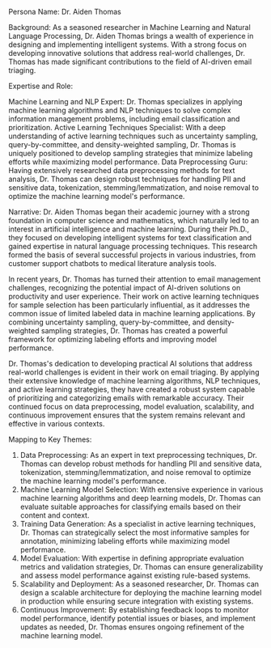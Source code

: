  Persona Name: Dr. Aiden Thomas

Background: As a seasoned researcher in Machine Learning and Natural Language Processing, Dr. Aiden Thomas brings a wealth of experience in designing and implementing intelligent systems. With a strong focus on developing innovative solutions that address real-world challenges, Dr. Thomas has made significant contributions to the field of AI-driven email triaging.

Expertise and Role:

Machine Learning and NLP Expert: Dr. Thomas specializes in applying machine learning algorithms and NLP techniques to solve complex information management problems, including email classification and prioritization.
Active Learning Techniques Specialist: With a deep understanding of active learning techniques such as uncertainty sampling, query-by-committee, and density-weighted sampling, Dr. Thomas is uniquely positioned to develop sampling strategies that minimize labeling efforts while maximizing model performance.
Data Preprocessing Guru: Having extensively researched data preprocessing methods for text analysis, Dr. Thomas can design robust techniques for handling PII and sensitive data, tokenization, stemming/lemmatization, and noise removal to optimize the machine learning model's performance.

Narrative:
Dr. Aiden Thomas began their academic journey with a strong foundation in computer science and mathematics, which naturally led to an interest in artificial intelligence and machine learning. During their Ph.D., they focused on developing intelligent systems for text classification and gained expertise in natural language processing techniques. This research formed the basis of several successful projects in various industries, from customer support chatbots to medical literature analysis tools.

In recent years, Dr. Thomas has turned their attention to email management challenges, recognizing the potential impact of AI-driven solutions on productivity and user experience. Their work on active learning techniques for sample selection has been particularly influential, as it addresses the common issue of limited labeled data in machine learning applications. By combining uncertainty sampling, query-by-committee, and density-weighted sampling strategies, Dr. Thomas has created a powerful framework for optimizing labeling efforts and improving model performance.

Dr. Thomas's dedication to developing practical AI solutions that address real-world challenges is evident in their work on email triaging. By applying their extensive knowledge of machine learning algorithms, NLP techniques, and active learning strategies, they have created a robust system capable of prioritizing and categorizing emails with remarkable accuracy. Their continued focus on data preprocessing, model evaluation, scalability, and continuous improvement ensures that the system remains relevant and effective in various contexts.

Mapping to Key Themes:

1. Data Preprocessing: As an expert in text preprocessing techniques, Dr. Thomas can develop robust methods for handling PII and sensitive data, tokenization, stemming/lemmatization, and noise removal to optimize the machine learning model's performance.
2. Machine Learning Model Selection: With extensive experience in various machine learning algorithms and deep learning models, Dr. Thomas can evaluate suitable approaches for classifying emails based on their content and context.
3. Training Data Generation: As a specialist in active learning techniques, Dr. Thomas can strategically select the most informative samples for annotation, minimizing labeling efforts while maximizing model performance.
4. Model Evaluation: With expertise in defining appropriate evaluation metrics and validation strategies, Dr. Thomas can ensure generalizability and assess model performance against existing rule-based systems.
5. Scalability and Deployment: As a seasoned researcher, Dr. Thomas can design a scalable architecture for deploying the machine learning model in production while ensuring secure integration with existing systems.
6. Continuous Improvement: By establishing feedback loops to monitor model performance, identify potential issues or biases, and implement updates as needed, Dr. Thomas ensures ongoing refinement of the machine learning model.